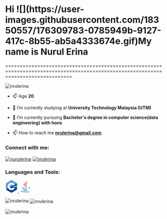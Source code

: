 <h1> Hi ![](https://user-images.githubusercontent.com/18350557/176309783-0785949b-9127-417c-8b55-ab5a4333674e.gif)My name is Nurul Erina </h1>
===================================================================================================================================
<p align="left"> <img src="https://komarev.com/ghpvc/?username=nrulerina&label=Profile%20views&color=0e75b6&style=flat" alt="nrulerina" /> </p>

- 📫 Age **20**

- 🔭 I’m currently studying at **University Technology Malaysia (UTM)**

- 🌱 I’m currently pursuing **Bachelor's degree in computer science(data engineering) with hons**

- 📫 How to reach me **nrulerina@gmail.com**

<h3 align="left">Connect with me:</h3>
<p align="left">
<a href="https://www.linkedin.com/in/nurul-erina-343296262/" target="blank"><img align="center" src="https://raw.githubusercontent.com/rahuldkjain/github-profile-readme-generator/master/src/images/icons/Social/linked-in-alt.svg" alt="nurulerina" height="30" width="40" /></a>
<a href="https://www.instagram.com/nrulerina/" target="blank"><img align="center" src="https://raw.githubusercontent.com/rahuldkjain/github-profile-readme-generator/master/src/images/icons/Social/instagram.svg" alt="nrulerina" height="30" width="40" /></a>
</p>

<h3 align="left">Languages and Tools:</h3>
<p align="left"> <a href="https://www.w3schools.com/cpp/" target="_blank" rel="noreferrer"> <img src="https://raw.githubusercontent.com/devicons/devicon/master/icons/cplusplus/cplusplus-original.svg" alt="cplusplus" width="40" height="40"/> </a> <a href="https://www.java.com" target="_blank" rel="noreferrer"> <img src="https://raw.githubusercontent.com/devicons/devicon/master/icons/java/java-original.svg" alt="java" width="40" height="40"/> </a> </p>


<p><img align="left" src="https://github-readme-stats.vercel.app/api/top-langs?username=nrulerina&show_icons=true&locale=en&layout=compact" alt="nrulerina" /></p>

<p>&nbsp;<img align="center" src="https://github-readme-stats.vercel.app/api?username=nrulerina&show_icons=true&locale=en" alt="nrulerina" /></p>

<p><img align="center" src="https://github-readme-streak-stats.herokuapp.com/?user=nrulerina&" alt="nrulerina" /></p>




